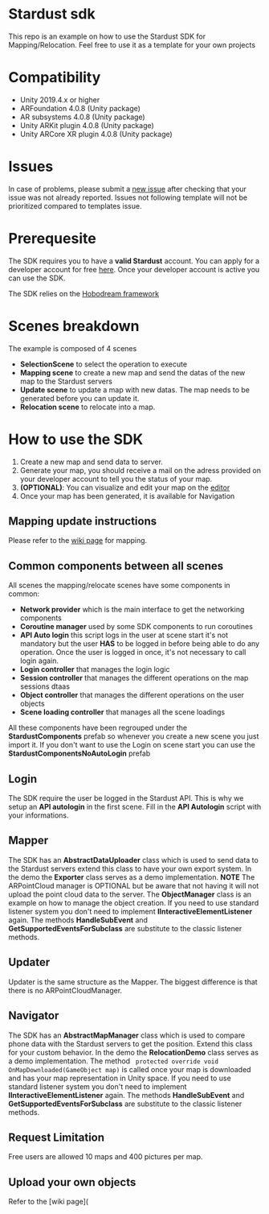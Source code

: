 # Stardust sdk
This repo is an example on how to use the Stardust SDK for Mapping/Relocation. Feel free to use it as a template for your own projects

# Compatibility
- Unity 2019.4.x or higher
- ARFoundation 4.0.8 (Unity package)
- AR subsystems 4.0.8 (Unity package)
- Unity ARKit plugin 4.0.8 (Unity package)
- Unity ARCore XR plugin 4.0.8 (Unity package)


# Issues
In case of problems, please submit a [new issue](https://github.com/Neogoma/stardust/issues) after checking that your issue was not already reported.
Issues not following template will not be prioritized compared to templates issue.


# Prerequesite
The SDK requires you to have a **valid Stardust** account. You can apply for a developer account for free [here](https://pcdev1.neogoma.com/register#/).
Once your developer account is active you can use the SDK.

The SDK relies on the [Hobodream framework](https://github.com/Neogoma/hobodream)

# Scenes breakdown
The example is composed of 4 scenes
- **SelectionScene** to select the operation to execute
- **Mapping scene** to create a new map and send the datas of the new map to the Stardust servers
- **Update scene** to update a map with new datas. The map needs to be generated before you can update it.
- **Relocation scene** to relocate into a map.

# How to use the SDK
1. Create a new map and send data to server. 
2. Generate your map, you should receive a mail on the adress provided on your developer account to tell you the status of your map.
3. **(OPTIONAL)**: You can visualize and edit your map on the [editor](https://stardust.neogoma.com/editor)
4. Once your map has been generated, it is available for Navigation

## Mapping update instructions
Please refer to the [wiki page](https://github.com/Neogoma/stardust/wiki/Creating-and-updating-a-map-instructions) for mapping.

## Common components between all scenes
All scenes the mapping/relocate scenes have some components in common:
- **Network provider** which is the main interface to get the networking components
- **Coroutine manager** used by some SDK components to run coroutines
- **API Auto login** this script logs in the user at scene start it's not mandatory but the user **HAS** to be logged in before being able to do any operation. Once the user is logged in once, it's not necessary to call login again.
- **Login controller** that manages the login logic
- **Session controller** that manages the different operations on the map sessions dtaas
- **Object controller** that manages the different operations on the user objects
- **Scene loading controller** that manages all the scene loadings

All these components have been regrouped under the **StardustComponents** prefab so whenever you create a new scene you just import it.
If you don't want to use the Login on scene start you can use the **StardustComponentsNoAutoLogin** prefab

## Login
The SDK require the user be logged in the Stardust API. This is why we setup an **API autologin** in the first scene. Fill in the **API Autologin** script with your informations. 


## Mapper
The SDK has an **AbstractDataUploader** class which is used to send data to the Stardust servers extend this class to have your own export system. In the demo the **Exporter** class serves as a demo implementation.
**NOTE** The ARPointCloud manager is OPTIONAL but be aware that not having it will not upload the point cloud data to the server.
The **ObjectManager** class is an example on how to manage the object creation.
If you need to use standard listener system you don't need to implement **IInteractiveElementListener** again. The methods **HandleSubEvent** and **GetSupportedEventsForSubclass** are substitute to the classic listener methods.


## Updater
Updater is the same structure as the Mapper. The biggest difference is that there is no ARPointCloudManager.


## Navigator
The SDK has an **AbstractMapManager** class which is used to compare phone data with the Stardust servers to get the position. Extend this class for your custom behavior. In the demo the **RelocationDemo** class serves as a demo implementation.
The method ` protected override void OnMapDownloaded(GameObject map)` is called once your map is downloaded and has your map representation in Unity space.
If you need to use standard listener system you don't need to implement **IInteractiveElementListener** again. The methods **HandleSubEvent** and **GetSupportedEventsForSubclass** are substitute to the classic listener methods.


## Request Limitation
Free users are allowed 10 maps and 400 pictures per map.

## Upload your own objects
Refer to the [wiki page](